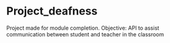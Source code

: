 # Project_deafness
Project made for module completion.  Objective: API to assist communication between student and teacher in the classroom
